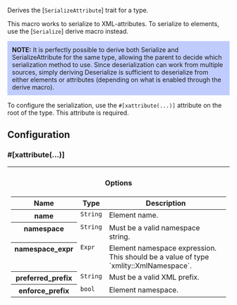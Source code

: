 Derives the [`SerializeAttribute`] trait for a type.

This macro works to serialize to XML-attributes.
To serialize to elements, use the [`Serialize`] derive macro instead.

<div style="background:rgba(120,145,255,0.45);padding:0.75em;">
<strong>NOTE:</strong> It is perfectly possible to derive both Serialize and SerializeAttribute for the same type, allowing the parent to decide which serialization method to use. Since deserialization can work from multiple sources, simply deriving Deserialize is sufficient to deserialize from either elements or attributes (depending on what is enabled through the derive macro).
</div>

To configure the serialization, use the `#[xattribute(...)]` attribute on the root of the type. This attribute is required.

## Configuration

### #[xattribute(...)]

<table style="width:100%;">
<thead>
<tr><th colspan="2">

#### Options

<table style="width:100%;">
<thead>
<tr>
<th>Name</th>
<th>Type</th>
<th>Description</th>
</tr>
</thead>
<tbody style="vertical-align:top;">
<!--=================================================-->
<tr>
<th>
name
</th>
<td>
<code>String</code>
</td>
<td>
Element name.
</td>
</tr>
<!--=================================================-->
<tr>
<th>
namespace
</th>
<td>
<code>String</code>
</td>
<td>
Must be a valid namespace string.
</td>
</tr>
<!--=================================================-->
<tr>
<th>
namespace_expr
</th>
<td>
<code>Expr</code>
</td>
<td>
Element namespace expression. This should be a value of type `xmlity::XmlNamespace`.
</td>
</tr>
<!--=================================================-->
<tr>
<th>
preferred_prefix
</th>
<td>
<code>String</code>
</td>
<td>
Must be a valid XML prefix.
</td>
</tr>
<!--=================================================-->
<tr>
<th>
enforce_prefix
</th>
<td>
<code>bool</code>
</td>
<td>
Element namespace.
</td>
</tr>
<!--=================================================-->
</tbody>
</table>
